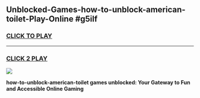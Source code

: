 
## Unblocked-Games-how-to-unblock-american-toilet-Play-Online #g5ilf
<h3>
<a href="https://news.freeplayer.one?title=how-to-unblock-american-toilet&ref=3">CLICK TO PLAY</a></h3>
<hr>

<h3>
<a href="https://news.freeplayer.one?title=how-to-unblock-american-toilet&ref=3">CLICK 2 PLAY</a>
  
</h3>

<a href="https://news.freeplayer.one?title=how-to-unblock-american-toilet&ref=3"><img src="https://clearcache.store/games.png"></a>


**how-to-unblock-american-toilet games unblocked: Your Gateway to Fun and Accessible Online Gaming**

